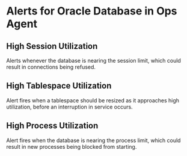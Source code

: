 # Alerts for Oracle Database in Ops Agent

## High Session Utilization

Alerts whenever the database is nearing the session limit, which could result in connections being refused.

## High Tablespace Utilization

Alert fires when a tablespace should be resized as it approaches high utilization, before an interruption in service occurs.

## High Process Utilization

Alert fires when the database is nearing the process limit, which could result in new processes being blocked from starting.
